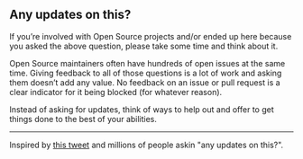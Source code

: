 ## Any updates on this?

If you’re involved with Open Source projects and/or ended up here because you asked the above question, please take some time and think about it.

Open Source maintainers often have hundreds of open issues at the same time. Giving feedback to all of those questions is a lot of work and asking them doesn’t add any value. No feedback on an issue or pull request is a clear indicator for it being blocked (for whatever reason).

Instead of asking for updates, think of ways to help out and offer to get things done to the best of your abilities.

---

Inspired by [this tweet](https://twitter.com/slicknet/status/782274190451671040) and millions of people askin "any updates on this?".